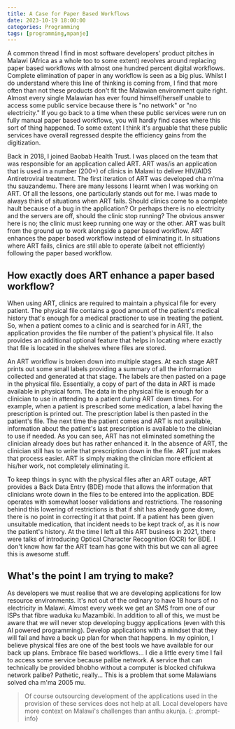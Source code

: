 ```yaml
---
title: A Case for Paper Based Workflows
date: 2023-10-19 18:00:00
categories: Programming
tags: [programming,mpanje]
---
```


A common thread I find in most software developers' product pitches in Malawi (Africa
as a whole too to some extent) revolves around replacing paper based workflows with
almost one hundred percent digital workflows. Complete elimination of paper in any
workflow is seen as a big plus. Whilst I do understand where this line of thinking is
coming from, I find that more often than not these products don't fit the Malawian
environment quite right. Almost every single Malawian has ever found himself/herself
unable to access some public service because there is "no network" or "no electricity."
If you go back to a time when these public services were run on fully manual paper based
workflows, you will hardly find cases where this sort of thing happened. To some extent
I think it's arguable that these public services have overall regressed despite the
efficiency gains from the digitization.

Back in 2018, I joined Baobab Health Trust. I was placed on the team that was responsible
for an application called ART. ART was/is an application that is used in a number (200+)
of clinics in Malawi to deliver HIV/AIDS Antiretroviral treatment. The first iteration of
ART was developed cha m'ma thu sauzandemu. There are many lessons I learnt when I was
working on ART. Of all the lessons, one particularly stands out for me. I was made to
always think of situations when ART fails. Should clinics come to a complete hault because
of a bug in the application? Or perhaps there is no electricity and the servers are off,
should the clinic stop running? The obvious answer here is no; the clinic must keep
running one way or the other. ART was built from the ground up to work alongside a paper
based workflow. ART enhances the paper based workflow instead of eliminating it.
In situations where ART fails, clinics are still able to operate (albeit
not efficiently) following the paper based workflow.

## How exactly does ART enhance a paper based workflow?

When using ART, clinics are required to maintain a physical file for every patient.
The physical file contains a good amount of the patient's medical history that's enough
for a medical practioner to use in treating the patient. So, when a patient comes to a
clinic and is searched for in ART, the application provides the file number of the
patient's physical file. It also provides an additional optional feature that helps in
locating where exactly that file is located in the shelves where files are stored.

An ART workflow is broken down into multiple stages. At each stage ART prints out some
small labels providing a summary of all the information collected and generated at that
stage. The labels are then pasted on a page in the physical file. Essentially, a copy of
part of the data in ART is made available in physical form. The data in the physical file
is enough for a clinician to use in attending to a patient during ART down times.
For example, when a patient is prescribed some medication, a label having the prescription
is printed out. The prescription label is then pasted in the patient's file. The next time
the patient comes and ART is not available, information about the patient's last
prescription is available to the clinician to use if needed. As you can see, ART has not
eliminated something the clinician already does but has rather enhanced it. In the absence
of ART, the clinician still has to write that prescription down in the file. ART just
makes that process easier. ART is simply making the clinician more efficient at his/her
work, not completely eliminating it.

To keep things in sync with the physical files after an ART outage, ART provides a Back
Data Entry (BDE) mode that allows the information that clinicians wrote down in the files
to be entered into the application. BDE operates with somewhat looser validations and
restrictions. The reasoning behind this lowering of restrictions is that if shit has
already gone down, there is no point in correcting it at that point. If a patient has
been given unsuitable medication, that incident needs to be kept track of, as it is now
the patient's history. At the time I left all this ART business in 2021, there were talks
of introducing Optical Character Recognition (OCR) for BDE. I don't know how far the ART
team has gone with this but we can all agree this is awesome stuff.

## What's the point I am trying to make?

As developers we must realise that we are developing applications for low resource
environments. It's not out of the ordinary to have 18 hours of no electricity in Malawi.
Almost every week we get an SMS from one of our ISPs that fibre waduka ku Mazambiki.
In addition to all of this, we must be aware that we will never stop developing buggy
applications (even with this AI powered programming). Develop applications with a mindset
that they will fail and have a back up plan for when that happens. In my opinion, I believe
physical files are one of the best tools we have available for our back up plans. Embrace
file based workflows... I die a little every time I fail to access some service because
palibe network. A service that can technically be provided bhobho without a computer is
blocked chifukwa network palibe? Pathetic, really... This is a problem that some Malawians
solved cha m'ma 2005 mu.

> Of course outsourcing development of the applications used in
the provision of these services does not help at all. Local developers have more context
on Malawi's challenges than anthu akunja.
{: .prompt-info}
